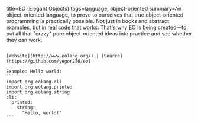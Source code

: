 title=EO (Elegant Objects)
tags=language, object-oriented
summary=An object-oriented language, to prove to ourselves that true object-oriented programming is practically possible. Not just in books and abstract examples, but in real code that works. That's why EO is being created—to put all that "crazy" pure object-oriented ideas into practice and see whether they can work.
~~~~~~

[Website](http://www.eolang.org/) | [Source](https://github.com/yegor256/eo)

Example: Hello world:
```
import org.eolang.cli
import org.eolang.printed
import org.eolang.string
cli:
  printed:
    string:
      "Hello, world!"
```
